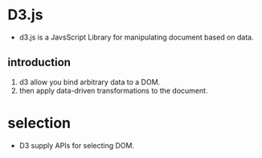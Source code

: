 D3.js
=====

+ d3.js is a JavsScript Library for manipulating document based on data.

## introduction

1. d3 allow you bind arbitrary data to a DOM.
2. then apply data-driven transformations to the document.

# selection

+ D3 supply APIs for selecting DOM.


